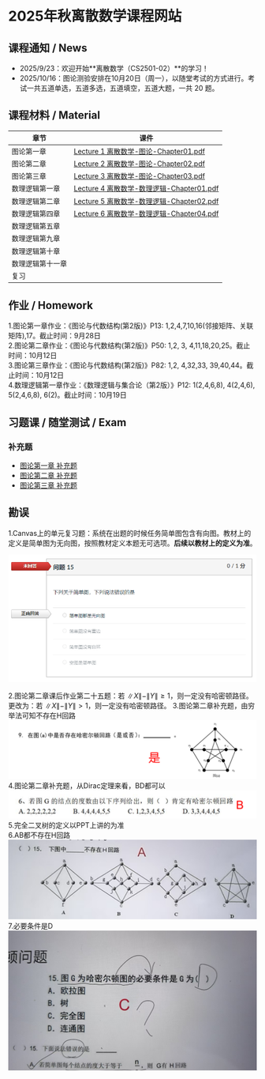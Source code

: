 # 2025年秋离散数学课程网站




## 课程通知 / News
- 2025/9/23：欢迎开始**离散数学（CS2501-02）**的学习！
- 2025/10/16：图论测验安排在10月20日（周一），以随堂考试的方式进行。考试一共五道单选，五道多选，五道填空，五道大题，一共 20 题。



## 课程材料 / Material

| 章节            | 课件                                                         |
| --------------- | ------------------------------------------------------------ |
| 图论第一章 |[Lecture 1 离散数学-图论-Chapter01.pdf](./PDF_Slides/离散数学-图论-Chapter01.pdf)|
| 图论第二章|[Lecture 2 离散数学-图论-Chapter02.pdf](./PDF_Slides/离散数学-图论-Chapter02.pdf)|
| 图论第三章|[Lecture 3 离散数学-图论-Chapter03.pdf](./PDF_Slides/离散数学-图论-Chapter03.pdf)|
| 数理逻辑第一章|[Lecture 4 离散数学-数理逻辑-Chapter01.pdf](./PDF_Slides/离散数学chapter01.pdf)|
| 数理逻辑第二章|[Lecture 5 离散数学-数理逻辑-Chapter02.pdf](./PDF_Slides/离散数学chapter02.pdf)|
| 数理逻辑第四章|[Lecture 6 离散数学-数理逻辑-Chapter04.pdf](./PDF_Slides/离散数学chapter04.pdf)|
| 数理逻辑第五章                |      |
| 数理逻辑第九章                |      |
| 数理逻辑第十章                   |      |
| 数理逻辑第十一章 |      |
| 复习                    |      |



## 作业 / Homework
1.图论第一章作业：《图论与代数结构(第2版)》P13: 1,2,4,7,10,16(邻接矩阵、关联矩阵),17。截止时间：9月28日  
2.图论第二章作业：《图论与代数结构(第2版)》P50: 1,2, 3, 4,11,18,20,25。截止时间：10月12日  
3.图论第三章作业：《图论与代数结构(第2版)》P82: 1,2, 4,32,33, 39,40,44。截止时间：10月12日  
4.数理逻辑第一章作业：《数理逻辑与集合论（第2版）》P12: 1(2,4,6,8), 4(2,4,6), 5(2,4,6,8), 6(2)。截止时间：10月19日  

## 习题课 / 随堂测试 / Exam

### 补充题

- [图论第一章 补充题](./PDF_Slides/离散数学-图论-Chapter01-Exercises.pdf)
- [图论第二章 补充题](./PDF_Slides/离散数学-图论-Chapter02-Exercises.pdf)
- [图论第三章 补充题](./PDF_Slides/离散数学-图论-Chapter03-Exercises.pdf)

## 勘误

1.Canvas上的单元复习题：系统在出题的时候任务简单图包含有向图。教材上的定义是简单图为无向图，按照教材定义本题无可选项。**后续以教材上的定义为准**。

![image-20241003183156962](imgs/image-20241003183156962.png)

2.图论第二章课后作业第二十五题：若 $\|X\|-\|Y\| \ge 1$，则一定没有哈密顿路径。更改为：若 $\|X\|-\|Y\| > 1$，则一定没有哈密顿路径。
3.图论第二章补充题，由穷举法可知不存在H回路
![image-1](imgs/1.png)
4.图论第二章补充题，从Dirac定理来看，BD都可以
 ![image-2](imgs/2.png)
5.完全二叉树的定义以PPT上讲的为准  
6.AB都不存在H回路
![image-3](imgs/3.jpg)
7.必要条件是D
![image-4](imgs/4.jpg)
